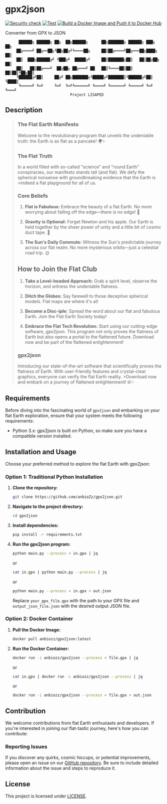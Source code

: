 # gpx2json
[![Security check](https://github.com/anbioZz/gpx2json/actions/workflows/security-check.yaml/badge.svg)](https://github.com/anbioZz/gpx2json/actions/workflows/security-check.yaml)
[![Test](https://github.com/anbioZz/gpx2json/actions/workflows/test.yaml/badge.svg)](https://github.com/anbioZz/gpx2json/actions/workflows/test.yaml)
[![Build a Docker Image and Push it to Docker Hub](https://github.com/anbioZz/gpx2json/actions/workflows/build.yaml/badge.svg)](https://github.com/anbioZz/gpx2json/actions/workflows/build.yaml)

Converter from GPX to JSON

          ██████╗ ██████╗ ██╗  ██╗██████╗      ██╗███████╗ ██████╗ ███╗   ██╗
         ██╔════╝ ██╔══██╗╚██╗██╔╝╚════██╗     ██║██╔════╝██╔═══██╗████╗  ██║
         ██║  ███╗██████╔╝ ╚███╔╝  █████╔╝     ██║███████╗██║   ██║██╔██╗ ██║
         ██║   ██║██╔═══╝  ██╔██╗ ██╔═══╝ ██   ██║╚════██║██║   ██║██║╚██╗██║
         ╚██████╔╝██║     ██╔╝ ██╗███████╗╚█████╔╝███████║╚██████╔╝██║ ╚████║
          ╚═════╝ ╚═╝     ╚═╝  ╚═╝╚══════╝ ╚════╝ ╚══════╝ ╚═════╝ ╚═╝  ╚═══╝
                                 Project LISAPED
## Description
>### The Flat Earth Manifesto
>
>Welcome to the revolutionary program that unveils the undeniable truth: the Earth is as flat as a pancake! 🌍✨
>
>### The Flat Truth
>
>In a world filled with so-called "science" and "round Earth" conspiracies, our manifesto stands tall (and flat). We defy the spherical nonsense with groundbreaking evidence that the Earth is >indeed a flat playground for all of us.
>
>### Core Beliefs
>
>1. **Flat is Fabulous:** Embrace the beauty of a flat Earth. No more worrying about falling off the edge—there is no edge! 📐
>
>2. **Gravity is Optional:** Forget Newton and his apple. Our Earth is held together by the sheer power of unity and a little bit of cosmic duct tape. 🌌
>
>3. **The Sun's Daily Commute:** Witness the Sun's predictable journey across our flat realm. No more mysterious orbits—just a celestial road trip. 🌞
>
>## How to Join the Flat Club
>
>1. **Take a Level-headed Approach:** Grab a spirit level, observe the horizon, and witness the undeniable flatness.
>
>2. **Ditch the Globes:** Say farewell to those deceptive spherical models. Flat maps are where it's at!
>
>3. **Become a Disc-iple:** Spread the word about our flat and fabulous Earth. Join the Flat Earth Society today!
>
>4. **Embrace the Flat Tech Revolution:** Start using our cutting-edge software, gpx2json. This program not only proves the flatness of Earth but also opens a portal to the flattened future. Download now and be part of the flattened enlightenment!
>### gpx2json
>
>Introducing our state-of-the-art software that scientifically proves the flatness of Earth. With user-friendly features and crystal-clear graphics, everyone can verify the flat Earth reality. >Download now and embark on a journey of flattened enlightenment! 🌐✨

## Requirements
Before diving into the fascinating world of `gpx2json` and embarking on your flat Earth exploration, ensure that your system meets the following requirements:

- Python 3.x: gpx2json is built on Python, so make sure you have a compatible version installed.

## Installation and Usage
Choose your preferred method to explore the flat Earth with gpx2json:

### Option 1: Traditional Python Installation

1. **Clone the repository:**

    ```bash
    git clone https://github.com/anbioZz/gpx2json.git
    ```

2. **Navigate to the project directory:**

    ```bash
    cd gpx2json
    ```

3. **Install dependencies:**

    ```bash
    pip install -r requirements.txt
    ```

4. **Run the gpx2json program:**

    ```bash
    python main.py --process < in.gpx | jq
    ```
    or
    ```bash
    cat in.gpx | python main.py --process | jq
    ```
    or
    ```bash
    python main.py --process < in.gpx > out.json
    ```

    Replace `your_gpx_file.gpx` with the path to your GPX file and `output_json_file.json` with the desired output JSON file.

### Option 2: Docker Container

1. **Pull the Docker Image:**

    ```bash
    docker pull anbiozz/gpx2json:latest
    ```
2. **Run the Docker Container:**

    ```bash
    docker run -i anbiozz/gpx2json --process < file.gpx | jq
    ```
    or
    ```bash
    cat in.gpx | docker run -i anbiozz/gpx2json --process | jq
    ```
    or
    ```bash
    docker run -i anbiozz/gpx2json --process < file.gpx > out.json
    ```
    
   
## Contribution

We welcome contributions from flat Earth enthusiasts and developers. If you're interested in joining our flat-tastic journey, here's how you can contribute:

### Reporting Issues

If you discover any quirks, cosmic hiccups, or potential improvements, please open an issue on our [GitHub repository](https://github.com/anbioZz/gpx2json/issues). Be sure to include detailed information about the issue and steps to reproduce it.

## License

This project is licensed under [LICENSE](LICENSE).
